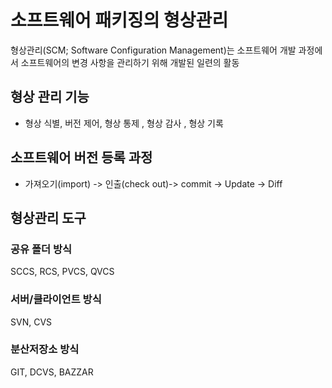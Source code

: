 # 소프트웨어 패키징의 형상관리

형상관리(SCM; Software Configuration Management)는 소프트웨어 개발 과정에서 소프트웨어의 변경 사항을 관리하기 위해 개발된 일련의 활동

## 형상 관리 기능

- 형상 식별, 버전 제어, 형상 통제 , 형상 감사 , 형상 기록

## 소프트웨어 버전 등록 과정

- 가져오기(import) -> 인출(check out)-> commit -> Update -> Diff

## 형상관리 도구

### 공유 폴더 방식

SCCS, RCS, PVCS, QVCS

### 서버/클라이언트 방식

SVN, CVS

### 분산저장소 방식

GIT, DCVS, BAZZAR
